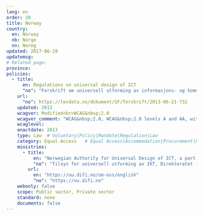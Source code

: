 ```yaml
---
lang: en
order: 20
title: Norway
country:
  en: Norway
  nb: Norge
  nn: Noreg
updated: 2017-06-19
updatemsg:
# Related page:
province:
policies:
  - title:
      en: Regulations on universal design of ICT
      "no": "Forskrift om universell utforming av informasjons- og kommunikasjonsteknologiske (IKT)-løsninger"
    url:
      "no": https://lovdata.no/dokument/SF/forskrift/2013-06-21-732
    updated: 2013
    wcagver: Modified<br>WCAG&nbsp;2.0
    wcagver_comment: "WCAG&nbsp;2.0, WCAG&nbsp;2.0 levels A and AA, with the exception of success criteria 1.2.3, 1.2.4 and 1.2.5."
    wcaglevel:
    enactdate: 2013
    type: Law  # Voluntary|Policy|Mandate|Regulation|Law
    category: Equal-Access   # Equal Access|Accommodation|Procurement|Proposed
    ministries:
      - title:
          en: "Norwegian Authority for Universal Design of ICT, a part of the Agency for Public Management and eGovermnent (Difi)"
          "no": "Tilsyn for universell utforming av IKT, Direktoratet for forvaltning og IKT"
        url:
          en: "https://uu.difi.no/om-oss/english"
          "no": "https://uu.difi.no"
    webonly: false
    scope: Public sector, Private sector
    standard: none
    documents: false
---
```

